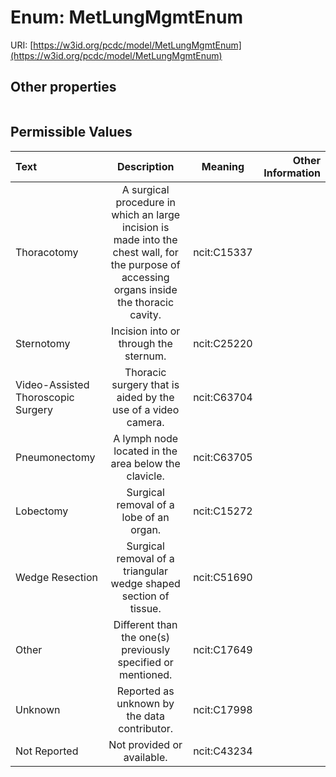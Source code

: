 
# Enum: MetLungMgmtEnum




URI: [https://w3id.org/pcdc/model/MetLungMgmtEnum](https://w3id.org/pcdc/model/MetLungMgmtEnum)


## Other properties

|  |  |  |
| --- | --- | --- |

## Permissible Values

| Text | Description | Meaning | Other Information |
| :--- | :---: | :---: | ---: |
| Thoracotomy | A surgical procedure in which an large incision is made into the chest wall, for the purpose of accessing organs inside the thoracic cavity. | ncit:C15337 |  |
| Sternotomy | Incision into or through the sternum. | ncit:C25220 |  |
| Video-Assisted Thoroscopic Surgery | Thoracic surgery that is aided by the use of a video camera. | ncit:C63704 |  |
| Pneumonectomy | A lymph node located in the area below the clavicle. | ncit:C63705 |  |
| Lobectomy | Surgical removal of a lobe of an organ. | ncit:C15272 |  |
| Wedge Resection | Surgical removal of a triangular wedge shaped section of tissue. | ncit:C51690 |  |
| Other | Different than the one(s) previously specified or mentioned. | ncit:C17649 |  |
| Unknown | Reported as unknown by the data contributor. | ncit:C17998 |  |
| Not Reported | Not provided or available. | ncit:C43234 |  |

